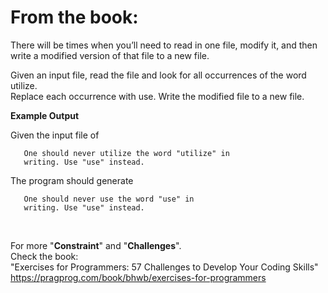# From the book:  

There will be times when you’ll need to read in one file, modify it, and then write a modified version of that file to a new file.
Given an input file, read the file and look for all occurrences of the word utilize.  
Replace each occurrence with use. Write the modified file to a new file.


**Example Output**  

Given the input file of
       One should never utilize the word "utilize" in       writing. Use "use" instead.
       The program should generate
       One should never use the word "use" in       writing. Use "use" instead.

<br />  
    
For more "**Constraint**" and "**Challenges**".  
Check the book:  
"Exercises for Programmers: 57 Challenges to Develop Your Coding Skills"  
https://pragprog.com/book/bhwb/exercises-for-programmers
